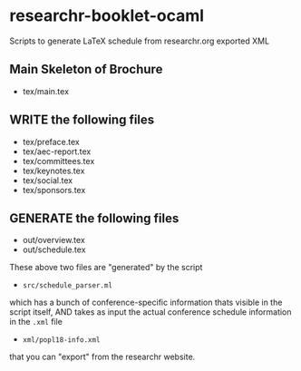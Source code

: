 # researchr-booklet-ocaml
Scripts to generate LaTeX schedule from researchr.org exported XML

## Main Skeleton of Brochure

* tex/main.tex

## WRITE the following files

* tex/preface.tex
* tex/aec-report.tex
* tex/committees.tex
* tex/keynotes.tex 
* tex/social.tex 
* tex/sponsors.tex 

## GENERATE the following files

* out/overview.tex 
* out/schedule.tex

These above two files are "generated" by the script 

* `src/schedule_parser.ml`

which has a bunch of conference-specific information thats 
visible in the script itself, AND takes as input the actual
conference schedule information in the `.xml` file

* `xml/popl18-info.xml` 

that you can "export" from the researchr website.


